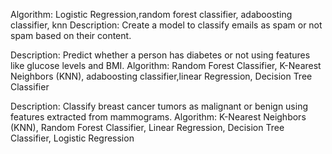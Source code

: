 Algorithm: Logistic Regression,random forest classifier, adaboosting classifier, knn
Description: Create a model to classify emails as spam or not spam based on their
content.

Description: Predict whether a person has diabetes or not using features like
glucose levels and BMI.
Algorithm: Random Forest Classifier, K-Nearest Neighbors (KNN), adaboosting
classifier,linear Regression, Decision Tree Classifier

Description: Classify breast cancer tumors as malignant or benign using features
extracted from mammograms.
Algorithm: K-Nearest Neighbors (KNN), Random Forest Classifier, Linear
Regression, Decision Tree Classifier, Logistic Regression
